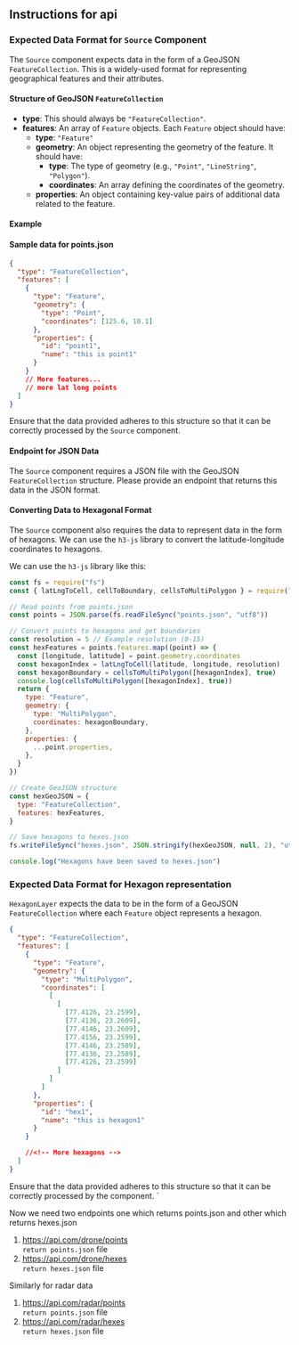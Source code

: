 ## Instructions for api

### Expected Data Format for `Source` Component

The `Source` component expects data in the form of a GeoJSON `FeatureCollection`. This is a widely-used format for representing geographical features and their attributes.

#### Structure of GeoJSON `FeatureCollection`

- **type**: This should always be `"FeatureCollection"`.
- **features**: An array of `Feature` objects. Each `Feature` object should have:
  - **type**: `"Feature"`
  - **geometry**: An object representing the geometry of the feature. It should have:
    - **type**: The type of geometry (e.g., `"Point"`, `"LineString"`, `"Polygon"`).
    - **coordinates**: An array defining the coordinates of the geometry.
  - **properties**: An object containing key-value pairs of additional data related to the feature.

#### Example

#### Sample data for points.json

```json
{
  "type": "FeatureCollection",
  "features": [
    {
      "type": "Feature",
      "geometry": {
        "type": "Point",
        "coordinates": [125.6, 10.1]
      },
      "properties": {
        "id": "point1",
        "name": "this is point1"
      }
    }
    // More features...
    // more lat long points
  ]
}
```

Ensure that the data provided adheres to this structure so that it can be correctly processed by the `Source` component.

#### Endpoint for JSON Data

The `Source` component requires a JSON file with the GeoJSON `FeatureCollection` structure. Please provide an endpoint that returns this data in the JSON format.

#### Converting Data to Hexagonal Format

The `Source` component also requires the data to represent data in the form of hexagons. We can use the `h3-js` library to convert the latitude-longitude coordinates to hexagons.

We can use the `h3-js` library like this:

```javascript
const fs = require("fs")
const { latLngToCell, cellToBoundary, cellsToMultiPolygon } = require("h3-js")

// Read points from points.json
const points = JSON.parse(fs.readFileSync("points.json", "utf8"))

// Convert points to hexagons and get boundaries
const resolution = 5 // Example resolution (0-15)
const hexFeatures = points.features.map((point) => {
  const [longitude, latitude] = point.geometry.coordinates
  const hexagonIndex = latLngToCell(latitude, longitude, resolution)
  const hexagonBoundary = cellsToMultiPolygon([hexagonIndex], true)
  console.log(cellsToMultiPolygon([hexagonIndex], true))
  return {
    type: "Feature",
    geometry: {
      type: "MultiPolygon",
      coordinates: hexagonBoundary,
    },
    properties: {
      ...point.properties,
    },
  }
})

// Create GeoJSON structure
const hexGeoJSON = {
  type: "FeatureCollection",
  features: hexFeatures,
}

// Save hexagons to hexes.json
fs.writeFileSync("hexes.json", JSON.stringify(hexGeoJSON, null, 2), "utf8")

console.log("Hexagons have been saved to hexes.json")
```

### Expected Data Format for Hexagon representation

`HexagonLayer` expects the data to be in the form of a GeoJSON `FeatureCollection` where each `Feature` object represents a hexagon.

```json
{
  "type": "FeatureCollection",
  "features": [
    {
      "type": "Feature",
      "geometry": {
        "type": "MultiPolygon",
        "coordinates": [
          [
            [
              [77.4126, 23.2599],
              [77.4136, 23.2609],
              [77.4146, 23.2609],
              [77.4156, 23.2599],
              [77.4146, 23.2589],
              [77.4136, 23.2589],
              [77.4126, 23.2599]
            ]
          ]
        ]
      },
      "properties": {
        "id": "hex1",
        "name": "this is hexagon1"
      }
    }

    //<!-- More hexagons -->
  ]
}
```

Ensure that the data provided adheres to this structure so that it can be correctly processed by the component.
`

Now we need two endpoints one which returns points.json and other which returns hexes.json

1. https://api.com/drone/points <br>
   `return points.json` file
2. https://api.com/drone/hexes <br>
   `return hexes.json` file

Similarly for radar data

1. https://api.com/radar/points <br>
   `return points.json` file
2. https://api.com/radar/hexes <br>
   `return hexes.json` file
